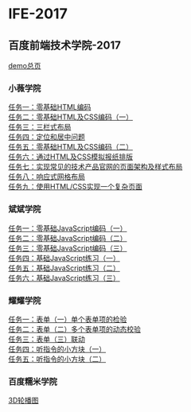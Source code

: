 # IFE-2017
## 百度前端技术学院-2017
[demo总页](https://swallowlong.github.io/IFE-2017/IFE-2017/)
### 小薇学院
[任务一：零基础HTML编码](https://swallowlong.github.io/IFE-2017/IFE-2017/html/task-1.html)</br>
[任务二：零基础HTML及CSS编码（一）](https://swallowlong.github.io/IFE-2017/IFE-2017/html/task-2.html)</br>
[任务三：三栏式布局](https://swallowlong.github.io/IFE-2017/IFE-2017/html/task-3.html)</br>
[任务四：定位和居中问题](https://swallowlong.github.io/IFE-2017/IFE-2017/html/task-4.html)</br>
[任务五：零基础HTML及CSS编码（二）](https://swallowlong.github.io/IFE-2017/IFE-2017/html/task-5.html)</br>
[任务六：通过HTML及CSS模拟报纸排版](https://swallowlong.github.io/IFE-2017/IFE-2017/html/task-6.html)</br>
[任务七：实现常见的技术产品官网的页面架构及样式布局](https://swallowlong.github.io/IFE-2017/IFE-2017/html/task-7.html)</br>
[任务八：响应式网格布局](https://swallowlong.github.io/IFE-2017/IFE-2017/html/task-8.html)</br>
[任务九：使用HTML/CSS实现一个复杂页面](https://swallowlong.github.io/IFE-2017/IFE-2017/html/task-9.html)</br>
### 斌斌学院
[任务一：零基础JavaScript编码（一）](https://swallowlong.github.io/IFE-2017/IFE-2017/html/js-1.html)</br>
[任务二：零基础JavaScript编码（二）](https://swallowlong.github.io/IFE-2017/IFE-2017/html/js-2.html)</br>
[任务三：零基础JavaScript编码（三）](https://swallowlong.github.io/IFE-2017/IFE-2017/html/js-3.html)</br>
[任务四：基础JavaScript练习（一）](https://swallowlong.github.io/IFE-2017/IFE-2017/html/js-4.html)</br>
[任务五：基础JavaScript练习（二）](https://swallowlong.github.io/IFE-2017/IFE-2017/html/js-5.html)</br>
[任务六：基础JavaScript练习（三）](https://swallowlong.github.io/IFE-2017/IFE-2017/html/js-6.html)</br>
### 耀耀学院
[任务一：表单（一）单个表单项的检验](https://swallowlong.github.io/IFE-2017/IFE-2017/html/yy-1.html)</br>
[任务二：表单（二）多个表单项的动态校验](https://swallowlong.github.io/IFE-2017/IFE-2017/html/yy-2.html)</br>
[任务三：表单（三）联动](https://swallowlong.github.io/IFE-2017/IFE-2017/html/yy-3.html)</br>
[任务四：听指令的小方块（一）](https://swallowlong.github.io/IFE-2017/IFE-2017/html/yy-4.html)</br>
[任务五：听指令的小方块（二）](https://swallowlong.github.io/IFE-2017/IFE-2017/html/yy-5.html)</br>
### 百度糯米学院
[3D轮播图](https://swallowlong.github.io/IFE-2017/IFE-2017/html/nm-lbt.html)</br>
